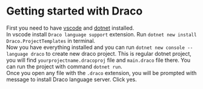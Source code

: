 # Getting started with Draco
First you need to have [vscode](https://code.visualstudio.com/download) and [dotnet](https://dotnet.microsoft.com/en-us/download) installed.  
In vscode install `Draco language support` extension.
Run `dotnet new install Draco.ProjectTemplates` in terminal.  
Now you have everything installed and you can run `dotnet new console --language draco` to create new draco project. This is regular dotnet project, you will find `yourprojectname.dracoproj` file and `main.draco` file there. You can run the project with command `dotnet run`.  
Once you open any file with the `.draco` extension, you will be prompted with message to install Draco language server. Click yes.
